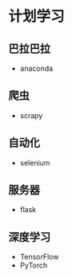 # 计划学习
## 巴拉巴拉
+ anaconda
## 爬虫
+ scrapy
## 自动化
+ selenium
## 服务器
+ flask
## 深度学习
+ TensorFlow
+ PyTorch